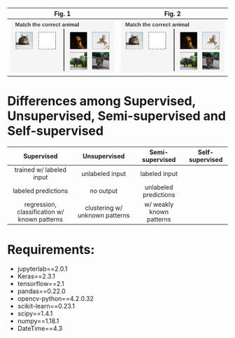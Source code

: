    Fig. 1                     |   Fig. 2
:----------------------------:|:------------------------------:
![](./imgs/demo_simclr_1.png) | ![](./imgs/demo_simclr_2.gif)

# Differences among Supervised, Unsupervised, Semi-supervised and Self-supervised

  Supervised | Unsupervised | Semi-supervised | Self-supervised 
:-----------:|:------------:|:---------------:|:---------------:
trained w/ labeled input | unlabeled input | labeled input | 
labeled predictions | no output | unlabeled predictions | 
regression, classification w/ known patterns | clustering w/ unknown patterns | w/ weakly known patterns  |


# Requirements:
  
  * jupyterlab==2.0.1
  * Keras==2.3.1
  * tensorflow==2.1
  * pandas==0.22.0
  * opencv-python==4.2.0.32
  * scikit-learn==0.23.1
  * scipy==1.4.1
  * numpy==1.18.1
  * DateTime==4.3

